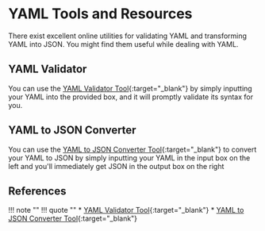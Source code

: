 # YAML Tools and Resources

There exist excellent online utilities for validating YAML and transforming YAML into JSON. You might find them useful while dealing with YAML.


## YAML Validator

You can use the [YAML Validator Tool]{:target="_blank"} by simply inputting your YAML into the provided box, and it will promptly validate its syntax for you.


## YAML to JSON Converter

You can use the [YAML to JSON Converter Tool]{:target="_blank"} to convert your YAML to JSON by simply inputting your YAML in the input box on the left and you'll immediately get JSON in the output box on the right


## References
!!! note ""
    !!! quote ""
        * [YAML Validator Tool]{:target="_blank"}
        * [YAML to JSON Converter Tool]{:target="_blank"}


<!-- Hyperlinks -->
[YAML Validator Tool]: https://onlineyamltools.com/validate-yaml
[YAML to JSON Converter Tool]: https://onlineyamltools.com/convert-yaml-to-json